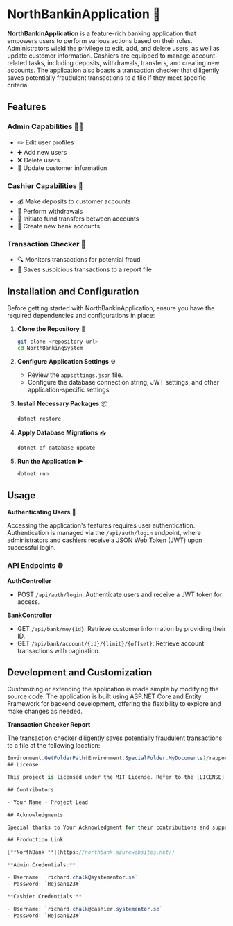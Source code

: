 # NorthBankinApplication 🏦

**NorthBankinApplication** is a feature-rich banking application that empowers users to perform various actions based on their roles. Administrators wield the privilege to edit, add, and delete users, as well as update customer information. Cashiers are equipped to manage account-related tasks, including deposits, withdrawals, transfers, and creating new accounts. The application also boasts a transaction checker that diligently saves potentially fraudulent transactions to a file if they meet specific criteria.

## Features

### Admin Capabilities 👩‍💼

- ✏️ Edit user profiles
- ➕ Add new users
- ❌ Delete users
- 🔄 Update customer information

### Cashier Capabilities 💼

- 💰 Make deposits to customer accounts
- 💸 Perform withdrawals
- 🔀 Initiate fund transfers between accounts
- 🏦 Create new bank accounts

### Transaction Checker 🚫

- 🔍 Monitors transactions for potential fraud
- 📝 Saves suspicious transactions to a report file

## Installation and Configuration

Before getting started with NorthBankinApplication, ensure you have the required dependencies and configurations in place:

1. **Clone the Repository** 🔗

    ```bash
    git clone <repository-url>
    cd NorthBankingSystem
    ```

2. **Configure Application Settings** ⚙️

    - Review the `appsettings.json` file.
    - Configure the database connection string, JWT settings, and other application-specific settings.

3. **Install Necessary Packages** 📦

    ```bash
    dotnet restore
    ```

4. **Apply Database Migrations** 📥

    ```bash
    dotnet ef database update
    ```

5. **Run the Application** ▶️

    ```bash
    dotnet run
    ```

## Usage

**Authenticating Users** 🔐

Accessing the application's features requires user authentication. Authentication is managed via the `/api/auth/login` endpoint, where administrators and cashiers receive a JSON Web Token (JWT) upon successful login.

### API Endpoints 🌐

**AuthController**

- POST `/api/auth/login`: Authenticate users and receive a JWT token for access.

**BankController**

- GET `/api/bank/me/{id}`: Retrieve customer information by providing their ID.
- GET `/api/bank/account/{id}/{limit}/{offset}`: Retrieve account transactions with pagination.

## Development and Customization

Customizing or extending the application is made simple by modifying the source code. The application is built using ASP.NET Core and Entity Framework for backend development, offering the flexibility to explore and make changes as needed.

**Transaction Checker Report**

The transaction checker diligently saves potentially fraudulent transactions to a file at the following location:

```csharp
Environment.GetFolderPath(Environment.SpecialFolder.MyDocuments)/rapport.txt
## License

This project is licensed under the MIT License. Refer to the [LICENSE](link-to-license-file) file for detailed information.

## Contributors

- Your Name - Project Lead

## Acknowledgments

Special thanks to Your Acknowledgment for their contributions and support.

## Production Link

[**NorthBank **](https://northbank.azurewebsites.net/)

**Admin Credentials:**

- Username: `richard.chalk@systementor.se`
- Password: `Hejsan123#`

**Cashier Credentials:**

- Username: `richard.chalk@cashier.systementor.se`
- Password: `Hejsan123#`

